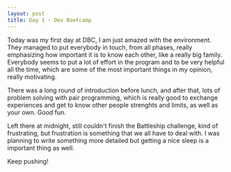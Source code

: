 ```yaml
---
layout: post
title: Day 1 - Dev Bootcamp
---
```

Today was my first day at DBC, I am just amazed with the environment. They managed to put everybody in touch, from all phases, really emphasizing how important it is to know each other, like a really big family. Everybody seems to put a lot of effort in the program and to be very helpful all the time, which are some of the most important things in my opinion, really motivating.

There was a long round of introduction before lunch, and after that, lots of problem solving with pair programming, which is really good to exchange experiences and get to know other people strenghts and limits, as well as your own. Good fun.

Left there at midnight, still couldn't finish the Battleship challenge, kind of frustrating, but frustration is something that we all have to deal with. I was planning to write something more detailed but getting a nice sleep is a important thing as well.

Keep pushing!
